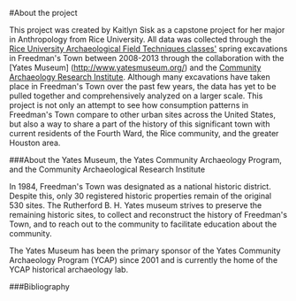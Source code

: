 #About the project

This project was created by Kaitlyn Sisk as a capstone project for her major in Anthropology from Rice University. All data was collected through the [Rice University Archaeological Field Techniques classes'](http://freedmanstownarchaeology.rice.edu/index.html) spring excavations in Freedman's Town between 2008-2013 through the collaboration with the [Yates Museum] (http://www.yatesmuseum.org/) and the [Community Archaeology Research Institute](http://www.publicarchaeology.org/CARI/). Although many excavations have taken place in Freedman's Town over the past few years, the data has yet to be pulled together and comprehensively analyzed on a larger scale. This project is not only an attempt to see how consumption patterns in Freedman's Town compare to other urban sites across the United States, but also a way to share a part of the history of this significant town with current residents of the Fourth Ward, the Rice community, and the greater Houston area. 

###About the Yates Museum, the Yates Community Archaeology Program, and the Community Archaeological Research Institute

In 1984, Freedman's Town was designated as a national historic district. Despite this, only 30 registered historic properties remain of the original 530 sites. The Rutherford B. H. Yates museum strives to preserve the remaining historic sites, to collect and reconstruct the history of Freedman's Town, and to reach out to the community to facilitate education about the community. 

The Yates Museum has been the primary sponsor of the Yates Community Archaeology Program (YCAP) since 2001 and is currently the home of the YCAP historical archaeology lab. 

###Bibliography
